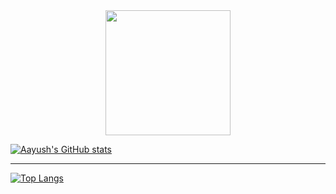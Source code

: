 <div id="header" align="center">
  <img src="https://media.giphy.com/media/M9gbBd9nbDrOTu1Mqx/giphy.gif" width="200"/>
</div>

[![Aayush's GitHub stats](https://github-readme-stats.vercel.app/api?username=bhujelaayushgc&count_private=true&show_icons=true&theme=tokyonight)](https://github.com/anuraghazra/github-readme-stats)

---

[![Top Langs](https://github-readme-stats.vercel.app/api/top-langs/?username=bhujelaayushgc&theme=bear&count_private=true)](https://github.com/anuraghazra/github-readme-stats)

